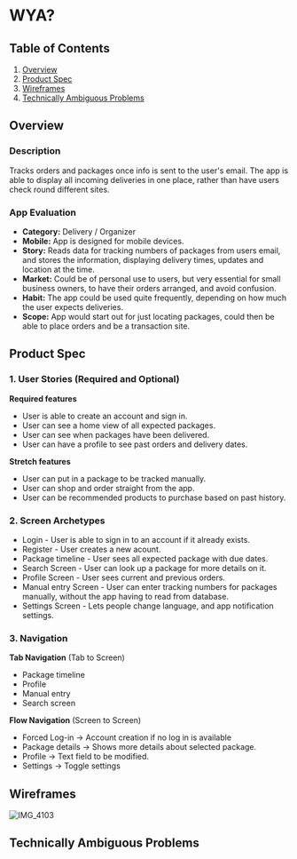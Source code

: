# WYA?

## Table of Contents
1. [Overview](#Overview)
1. [Product Spec](#Product-Spec)
1. [Wireframes](#Wireframes)
1. [Technically Ambiguous Problems](#Technically-Ambiguous-Problems)

## Overview
### Description
Tracks orders and packages once info is sent to the user's email. The app is able to display all incoming deliveries in one place, rather than have users check round different sites.

### App Evaluation
- **Category:** Delivery / Organizer
- **Mobile:** App is designed for mobile devices.
- **Story:** Reads data for tracking numbers of packages from users email, and stores the information, displaying delivery times, updates and location at the time. 
- **Market:** Could be of personal use to users, but very essential for small business owners, to have their orders arranged, and avoid confusion.
- **Habit:** The app could be used quite frequently, depending on how much the user expects deliveries.
- **Scope:** App would start out for just locating packages, could then be able to place orders and be a transaction site.

## Product Spec
### 1. User Stories (Required and Optional)

**Required features**

* User is able to create an account and sign in.
* User can see a home view of all expected packages.
* User can see when packages have been delivered.
* User can have a profile to see past orders and delivery dates.


**Stretch features**

* User can put in a package to be tracked manually.
* User can shop and order straight from the app.
* User can be recommended products to purchase based on past history.


### 2. Screen Archetypes

* Login - User is able to sign in to an account if it already exists.
* Register - User creates a new acount.
* Package timeline - User sees all expected package with due dates.
* Search Screen - User can look up a package for more details on it.
* Profile Screen - User sees current and previous orders.
* Manual entry Screen - User can enter tracking numbers for packages manually, without the app having to read from database.
* Settings Screen - Lets people change language, and app notification settings.

### 3. Navigation

**Tab Navigation** (Tab to Screen)

* Package timeline
* Profile
* Manual entry
* Search screen



**Flow Navigation** (Screen to Screen)
* Forced Log-in -> Account creation if no log in is available
* Package details -> Shows more details about selected package.
* Profile -> Text field to be modified. 
* Settings -> Toggle settings

## Wireframes
![IMG_4103](https://user-images.githubusercontent.com/75452326/177435542-417efd9a-e324-497f-9753-5d9b617d2b31.jpg)

## Technically Ambiguous Problems
